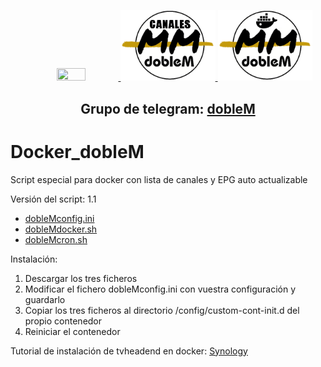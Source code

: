 <p align="center">
  <a href="https://github.com/davidmuma/EPG_dobleM"> <img src="https://raw.githubusercontent.com/davidmuma/EPG_dobleM/master/Images/logo_dobleM.png" width="30%" height="30%"> </a>
  <a href="https://github.com/davidmuma/Canales_dobleM"> <img src="https://raw.githubusercontent.com/davidmuma/Canales_dobleM/master/Images/logo_dobleM.png" width="30%" height="30%"> </a>
  <a href="https://github.com/davidmuma/Docker_dobleM"> <img src="https://raw.githubusercontent.com/davidmuma/Docker_dobleM/master/Images/logo_dobleM.png" width="30%" height="30%"> </a>
</p>

<h2 align="center">
  Grupo de telegram: <a href="https://tttttt.me/EPG_dobleM">dobleM</a>
</h2>

# Docker_dobleM
Script especial para docker con lista de canales y EPG auto actualizable

Versión del script: 1.1
- <a href="https://kinolien.github.io/gitzip/?download=https://github.com/davidmuma/Docker_dobleM/blob/main/files/dobleMconfig.ini">dobleMconfig.ini</a>
- <a href="https://kinolien.github.io/gitzip/?download=https://github.com/davidmuma/Docker_dobleM/blob/main/files/dobleMdocker.sh">dobleMdocker.sh</a>
- <a href="https://kinolien.github.io/gitzip/?download=https://github.com/davidmuma/Docker_dobleM/blob/main/files/dobleMcron.sh">dobleMcron.sh</a>

Instalación:
1. Descargar los tres ficheros
2. Modificar el fichero dobleMconfig.ini con vuestra configuración y guardarlo
3. Copiar los tres ficheros al directorio /config/custom-cont-init.d del propio contenedor
4. Reiniciar el contenedor

Tutorial de instalación de tvheadend en docker: <a href="https://github.com/davidmuma/Docker_dobleM/blob/main/Varios/tvdocker.md">Synology</a>
